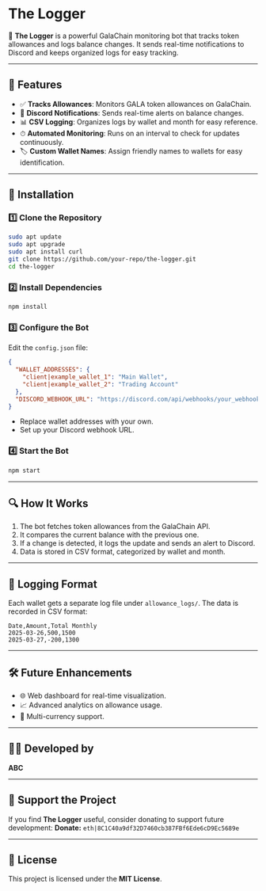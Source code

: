 # The Logger

🚀 **The Logger** is a powerful GalaChain monitoring bot that tracks token allowances and logs balance changes. It sends real-time notifications to Discord and keeps organized logs for easy tracking.

---

## 📌 Features
- ✅ **Tracks Allowances**: Monitors GALA token allowances on GalaChain.
- 🔔 **Discord Notifications**: Sends real-time alerts on balance changes.
- 📊 **CSV Logging**: Organizes logs by wallet and month for easy reference.
- ⏱ **Automated Monitoring**: Runs on an interval to check for updates continuously.
- 🏷 **Custom Wallet Names**: Assign friendly names to wallets for easy identification.

---

## 🚀 Installation

### 1️⃣ Clone the Repository
```sh
sudo apt update
sudo apt upgrade
sudo apt install curl
git clone https://github.com/your-repo/the-logger.git
cd the-logger
```

### 2️⃣ Install Dependencies
```sh
npm install
```

### 3️⃣ Configure the Bot
Edit the `config.json` file:
```json
{
  "WALLET_ADDRESSES": {
    "client|example_wallet_1": "Main Wallet",
    "client|example_wallet_2": "Trading Account"
  },
  "DISCORD_WEBHOOK_URL": "https://discord.com/api/webhooks/your_webhook_url"
}
```

- Replace wallet addresses with your own.
- Set up your Discord webhook URL.

### 4️⃣ Start the Bot
```sh
npm start
```

---

## 🔍 How It Works
1. The bot fetches token allowances from the GalaChain API.
2. It compares the current balance with the previous one.
3. If a change is detected, it logs the update and sends an alert to Discord.
4. Data is stored in CSV format, categorized by wallet and month.

---

## 📝 Logging Format
Each wallet gets a separate log file under `allowance_logs/`. The data is recorded in CSV format:
```
Date,Amount,Total Monthly
2025-03-26,500,1500
2025-03-27,-200,1300
```

---

## 🛠 Future Enhancements
- 🌐 Web dashboard for real-time visualization.
- 📈 Advanced analytics on allowance usage.
- 🔄 Multi-currency support.

---

## 👨‍💻 Developed by
**ABC**

---

## 💖 Support the Project
If you find **The Logger** useful, consider donating to support future development:
**Donate:** `eth|8C1C40a9df32D7460cb387FBf6Ede6cD9Ec5689e`

---

## 📜 License
This project is licensed under the **MIT License**.

